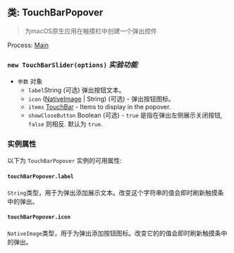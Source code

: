 ## 类: TouchBarPopover

> 为macOS原生应用在触摸栏中创建一个弹出控件

Process: [Main](../tutorial/application-architecture.md#main-and-renderer-processes)

### `new TouchBarSlider(options)` *实验功能*

* `参数` 对象 
  * ` label `String (可选) 弹出按钮文本。
  * `icon` ([NativeImage](native-image.md) | String) (可选) - 弹出按钮图标。
  * `items` [TouchBar](touch-bar.md) - Items to display in the popover.
  * `showCloseButton` Boolean (可选) - `true` 是指在弹出左侧展示关闭按钮, `false` 则相反. 默认为 `true`.

### 实例属性

以下为 ` TouchBarPopover ` 实例的可用属性:

#### `touchBarPopover.label`

`String`类型，用于为弹出添加展示文本。改变这个字符串的值会即时刷新触摸条中的弹出。

#### `touchBarPopover.icon`

`NativeImage`类型，用于为弹出添加按钮图标。改变它的的值会即时刷新触摸条中的弹出。